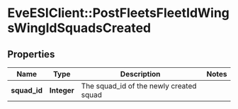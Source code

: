# EveESIClient::PostFleetsFleetIdWingsWingIdSquadsCreated

## Properties
Name | Type | Description | Notes
------------ | ------------- | ------------- | -------------
**squad_id** | **Integer** | The squad_id of the newly created squad | 


